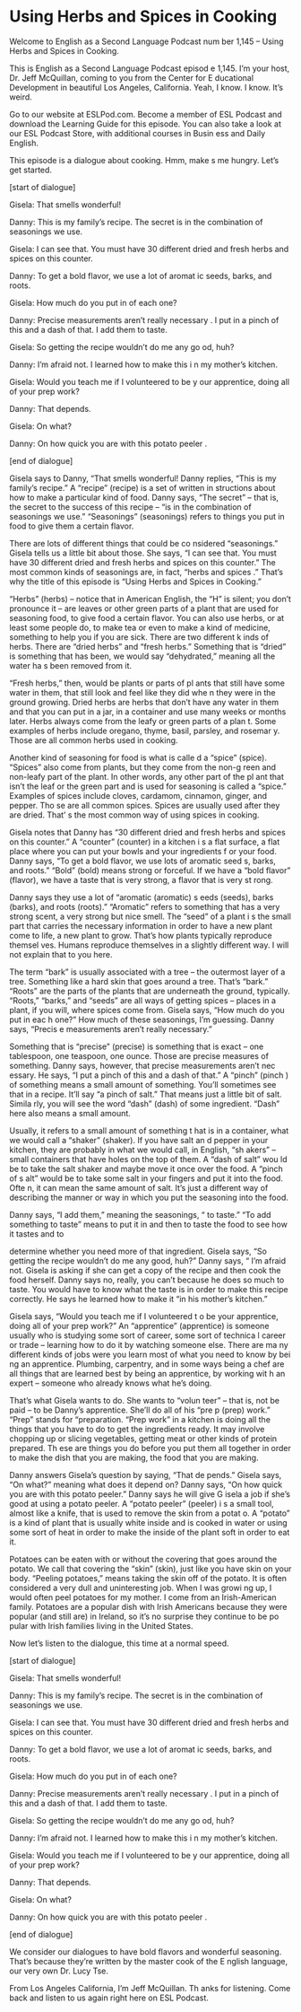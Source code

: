 # Using Herbs and Spices in Cooking

Welcome to English as a Second Language Podcast num ber 1,145 – Using Herbs and Spices in Cooking.

This is English as a Second Language Podcast episod e 1,145. I’m your host, Dr. Jeff McQuillan, coming to you from the Center for E ducational Development in beautiful Los Angeles, California. Yeah, I know. I know. It’s weird.

Go to our website at ESLPod.com. Become a member of  ESL Podcast and download the Learning Guide for this episode. You can also take a look at our ESL Podcast Store, with additional courses in Busin ess and Daily English.

This episode is a dialogue about cooking. Hmm, make s me hungry. Let’s get started.

[start of dialogue]

Gisela: That smells wonderful!

Danny: This is my family’s recipe. The secret is in  the combination of seasonings we use.

Gisela: I can see that. You must have 30 different dried and fresh herbs and spices on this counter.

Danny: To get a bold flavor, we use a lot of aromat ic seeds, barks, and roots.

Gisela: How much do you put in of each one?

Danny: Precise measurements aren’t really necessary . I put in a pinch of this and a dash of that. I add them to taste.

Gisela: So getting the recipe wouldn’t do me any go od, huh?

Danny: I’m afraid not. I learned how to make this i n my mother’s kitchen.

Gisela: Would you teach me if I volunteered to be y our apprentice, doing all of your prep work?

Danny: That depends.

Gisela: On what?

Danny: On how quick you are with this potato peeler .

[end of dialogue]

Gisela says to Danny, “That smells wonderful! Danny  replies, “This is my family’s recipe.” A “recipe” (recipe) is a set of written in structions about how to make a particular kind of food. Danny says, “The secret” –  that is, the secret to the success of this recipe – “is in the combination of seasonings we use.” “Seasonings” (seasonings) refers to things you put in food to give them a certain flavor.

There are lots of different things that could be co nsidered “seasonings.” Gisela tells us a little bit about those. She says, “I can  see that. You must have 30 different dried and fresh herbs and spices on this counter.” The most common kinds of seasonings are, in fact, “herbs and spices .” That’s why the title of this episode is “Using Herbs and Spices in Cooking.”

“Herbs” (herbs) – notice that in American English, the “H” is silent; you don’t pronounce it – are leaves or other green parts of a  plant that are used for seasoning food, to give food a certain flavor. You can also use herbs, or at least some people do, to make tea or even to make a kind of medicine, something to help you if you are sick. There are two different k inds of herbs. There are “dried herbs” and “fresh herbs.” Something that is “dried”  is something that has been, we would say “dehydrated,” meaning all the water ha s been removed from it.

“Fresh herbs,” then, would be plants or parts of pl ants that still have some water in them, that still look and feel like they did whe n they were in the ground growing. Dried herbs are herbs that don’t have any water in them and that you can put in a jar, in a container and use many weeks  or months later. Herbs always come from the leafy or green parts of a plan t. Some examples of herbs include oregano, thyme, basil, parsley, and rosemar y. Those are all common herbs used in cooking.

Another kind of seasoning for food is what is calle d a “spice” (spice). “Spices” also come from plants, but they come from the non-g reen and non-leafy part of the plant. In other words, any other part of the pl ant that isn’t the leaf or the green part and is used for seasoning is called a “spice.”  Examples of spices include cloves, cardamom, cinnamon, ginger, and pepper. Tho se are all common spices. Spices are usually used after they are dried. That’ s the most common way of using spices in cooking.

 Gisela notes that Danny has “30 different dried and  fresh herbs and spices on this counter.” A “counter” (counter) in a kitchen i s a flat surface, a flat place where you can put your bowls and your ingredients f or your food. Danny says, “To get a bold flavor, we use lots of aromatic seed s, barks, and roots.” “Bold” (bold) means strong or forceful. If we have a “bold  flavor” (flavor), we have a taste that is very strong, a flavor that is very st rong.

Danny says they use a lot of “aromatic (aromatic) s eeds (seeds), barks (barks), and roots (roots).” “Aromatic” refers to something that has a very strong scent, a very strong but nice smell. The “seed” of a plant i s the small part that carries the necessary information in order to have a new plant come to life, a new plant to grow. That’s how plants typically reproduce themsel ves. Humans reproduce themselves in a slightly different way. I will not explain that to you here.

The term “bark” is usually associated with a tree –  the outermost layer of a tree. Something like a hard skin that goes around a tree.  That’s “bark.” “Roots” are the parts of the plants that are underneath the ground,  typically. “Roots,” “barks,” and “seeds” are all ways of getting spices – places in a plant, if you will, where spices come from. Gisela says, “How much do you put in eac h one?” How much of these seasonings, I’m guessing. Danny says, “Precis e measurements aren’t really necessary.”

Something that is “precise” (precise) is something that is exact – one tablespoon, one teaspoon, one ounce. Those are precise measures  of something. Danny says, however, that precise measurements aren’t nec essary. He says, “I put a pinch of this and a dash of that.” A “pinch” (pinch ) of something means a small amount of something. You’ll sometimes see that in a  recipe. It’ll say “a pinch of salt.” That means just a little bit of salt. Simila rly, you will see the word “dash” (dash) of some ingredient. “Dash” here also means a  small amount.

Usually, it refers to a small amount of something t hat is in a container, what we would call a “shaker” (shaker). If you have salt an d pepper in your kitchen, they are probably in what we would call, in English, “sh akers” – small containers that have holes on the top of them. A “dash of salt” wou ld be to take the salt shaker and maybe move it once over the food. A “pinch of s alt” would be to take some salt in your fingers and put it into the food. Ofte n, it can mean the same amount of salt. It’s just a different way of describing the manner or way in which you put the seasoning into the food.

Danny says, “I add them,” meaning the seasonings, “ to taste.” “To add something to taste” means to put it in and then to taste the food to see how it tastes and to

determine whether you need more of that ingredient.  Gisela says, “So getting the recipe wouldn’t do me any good, huh?” Danny says, “ I’m afraid not. Gisela is asking if she can get a copy of the recipe and then  cook the food herself. Danny says no, really, you can’t because he does so much to taste. You would have to know what the taste is in order to make this recipe  correctly. He says he learned how to make it “in his mother’s kitchen.”

Gisela says, “Would you teach me if I volunteered t o be your apprentice, doing all of your prep work?” An “apprentice” (apprentice) is  someone usually who is studying some sort of career, some sort of technica l career or trade – learning how to do it by watching someone else. There are ma ny different kinds of jobs were you learn most of what you need to know by bei ng an apprentice. Plumbing, carpentry, and in some ways being a chef are all things that are learned best by being an apprentice, by working wit h an expert – someone who already knows what he’s doing.

That’s what Gisela wants to do. She wants to “volun teer” – that is, not be paid – to be Danny’s apprentice. She’ll do all of his “pre p (prep) work.” “Prep” stands for “preparation. “Prep work” in a kitchen is doing all  the things that you have to do to get the ingredients ready. It may involve chopping up or slicing vegetables, getting meat or other kinds of protein prepared. Th ese are things you do before you put them all together in order to make the dish  that you are making, the food that you are making.

Danny answers Gisela’s question by saying, “That de pends.” Gisela says, “On what?” meaning what does it depend on? Danny says, “On how quick you are with this potato peeler.” Danny says he will give G isela a job if she’s good at using a potato peeler. A “potato peeler” (peeler) i s a small tool, almost like a knife, that is used to remove the skin from a potat o. A “potato” is a kind of plant that is usually white inside and is cooked in water  or using some sort of heat in order to make the inside of the plant soft in order  to eat it.

Potatoes can be eaten with or without the covering that goes around the potato. We call that covering the “skin” (skin), just like you have skin on your body. “Peeling potatoes,” means taking the skin off of the potato. It is often considered a very dull and uninteresting job. When I was growi ng up, I would often peel potatoes for my mother. I come from an Irish-American family. Potatoes are a popular dish with Irish Americans because they were  popular (and still are) in Ireland, so it’s no surprise they continue to be po pular with Irish families living in the United States.

Now let’s listen to the dialogue, this time at a normal speed.

 [start of dialogue]

Gisela: That smells wonderful!

Danny: This is my family’s recipe. The secret is in  the combination of seasonings we use.

Gisela: I can see that. You must have 30 different dried and fresh herbs and spices on this counter.

Danny: To get a bold flavor, we use a lot of aromat ic seeds, barks, and roots.

Gisela: How much do you put in of each one?

Danny: Precise measurements aren’t really necessary . I put in a pinch of this and a dash of that. I add them to taste.

Gisela: So getting the recipe wouldn’t do me any go od, huh?

Danny: I’m afraid not. I learned how to make this i n my mother’s kitchen.

Gisela: Would you teach me if I volunteered to be y our apprentice, doing all of your prep work?

Danny: That depends.

Gisela: On what?

Danny: On how quick you are with this potato peeler .

[end of dialogue]

We consider our dialogues to have bold flavors and wonderful seasoning. That’s because they’re written by the master cook of the E nglish language, our very own Dr. Lucy Tse.

From Los Angeles California, I’m Jeff McQuillan. Th anks for listening. Come back and listen to us again right here on ESL Podcast.

